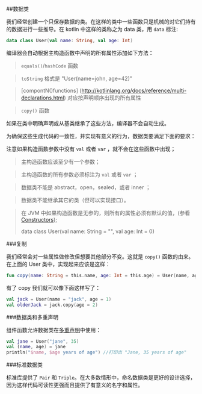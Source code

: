 ##数据类

我们经常创建一个只保存数据的类。在这样的类中一些函数只是机械的对它们持有的数据进行一些推导。在 kotlin 中这样的类称之为 data 类，用 `data` 标注:

```kotlin
data class User(val name: String, val age: Int)
```

编译器会自动根据主构造函数中声明的所有属性添加如下方法：

>`equals()`/`hashCode` 函数

> `toString` 格式是 "User(name=john, age=42)"

> [compontN()functions] (http://kotlinlang.org/docs/reference/multi-declarations.html) 对应按声明顺序出现的所有属性

> `copy()` 函数

如果在类中明确声明或从基类继承了这些方法，编译器不会自动生成。

为确保这些生成代码的一致性，并实现有意义的行为，数据类要满足下面的要求：

注意如果构造函数参数中没有 `val` 或者 `var` ，就不会在这些函数中出现；

> 主构造函数应该至少有一个参数；

> 主构造函数的所有参数必须标注为 `val` 或者 `var` ；

> 数据类不能是 abstract，open，sealed，或者 inner ；

> 数据类不能继承其它的类（但可以实现接口）。



> 在 JVM 中如果构造函数是无参的，则所有的属性必须有默认的值，(参看[Constructors](http://kotlinlang.org/docs/reference/classes.html#constructors));
>
> data class User(val name: String = "", val age: Int = 0)

###复制

我们经常会对一些属性做修改但想要其他部分不变。这就是 `copy()` 函数的由来。在上面的 User 类中，实现起来应该是这样：

```kotlin
fun copy(name: String = this.name, age: Int = this.age) = User(name, age)
```

有了 copy 我们就可以像下面这样写了：

```kotlin
val jack = User(name = "jack", age = 1)
val olderJack = jack.copy(age = 2)
```

###数据类和多重声明

组件函数允许数据类在[多重声明](http://kotlinlang.org/docs/reference/multi-declarations.html)中使用：

```kotlin
val jane = User("jane", 35)
val (name, age) = jane
println("$name, $age years of age") //打印出 "Jane, 35 years of age"
```

###标准数据类

标准库提供了 `Pair` 和 `Triple`。在大多数情形中，命名数据类是更好的设计选择，因为这样代码可读性更强而且提供了有意义的名字和属性。
